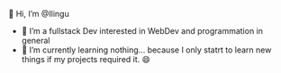 👋 Hi, I’m @Ilingu

- 👀 I’m a fullstack Dev interested in WebDev and programmation in general
- 🌱 I’m currently learning nothing... because I only statrt to learn new things if my projects required it. 😄
